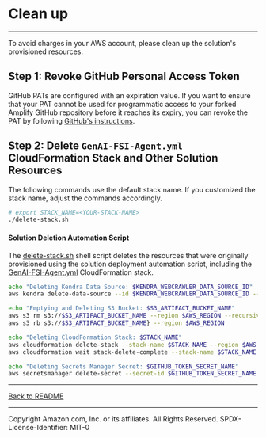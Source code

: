 # Clean up
---

To avoid charges in your AWS account, please clean up the solution's provisioned resources.

## Step 1: Revoke GitHub Personal Access Token

GitHub PATs are configured with an expiration value. If you want to ensure that your PAT cannot be used for programmatic access to your forked Amplify GitHub repository before it reaches its expiry, you can revoke the PAT by following [GitHub's instructions](https://docs.github.com/en/organizations/managing-programmatic-access-to-your-organization/reviewing-and-revoking-personal-access-tokens-in-your-organization).

## Step 2: Delete `GenAI-FSI-Agent.yml` CloudFormation Stack and Other Solution Resources
The following commands use the default stack name. If you customized the stack name, adjust the commands accordingly.

```sh
# export STACK_NAME=<YOUR-STACK-NAME>
./delete-stack.sh
```

#### Solution Deletion Automation Script
The [delete-stack.sh](../shell/delete-stack.sh) shell script deletes the resources that were originally provisioned using the solution deployment automation script, including the [GenAI-FSI-Agent.yml](../cfn/GenAI-FSI-Agent.yml) CloudFormation stack.

```sh
echo "Deleting Kendra Data Source: $KENDRA_WEBCRAWLER_DATA_SOURCE_ID"
aws kendra delete-data-source --id $KENDRA_WEBCRAWLER_DATA_SOURCE_ID --index-id $KENDRA_INDEX_ID --region $AWS_REGION

echo "Emptying and Deleting S3 Bucket: $S3_ARTIFACT_BUCKET_NAME"
aws s3 rm s3://$S3_ARTIFACT_BUCKET_NAME --region $AWS_REGION --recursive
aws s3 rb s3://$S3_ARTIFACT_BUCKET_NAME} --region $AWS_REGION

echo "Deleting CloudFormation Stack: $STACK_NAME"
aws cloudformation delete-stack --stack-name $STACK_NAME --region $AWS_REGION
aws cloudformation wait stack-delete-complete --stack-name $STACK_NAME --region $AWS_REGION

echo "Deleting Secrets Manager Secret: $GITHUB_TOKEN_SECRET_NAME"
aws secretsmanager delete-secret --secret-id $GITHUB_TOKEN_SECRET_NAME --region $AWS_REGION
```

---

[Back to README](../README.md)

---

Copyright Amazon.com, Inc. or its affiliates. All Rights Reserved.
SPDX-License-Identifier: MIT-0

